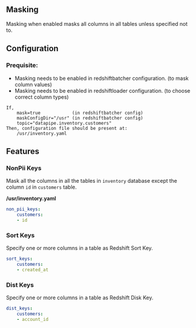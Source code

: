 ## Masking

Masking when enabled masks all columns in all tables unless specified not to.

## Configuration

### Prequisite:
- Masking needs to be enabled in redshiftbatcher configuration. (to mask column values)
- Masking needs to be enabled in redshiftloader configuration. (to choose correct column types)
```
If,
    mask=true            (in redshiftbatcher config)
    maskConfigDir="/usr" (in redshiftbatcher config)
    topic="datapipe.inventory.customers"
Then, configuration file should be present at:
    /usr/inventory.yaml
```

## Features

### NonPii Keys
Mask all the columns in all the tables in `inventory` database except the column `id` in `customers` table.

**/usr/inventory.yaml**
```yaml
non_pii_keys:
    customers:
    - id
```

### Sort Keys
Specify one or more columns in a table as Redshift Sort Key.
```yaml
sort_keys:
    customers:
    - created_at
```

### Dist Keys
Specify one or more columns in a table as Redshift Disk Key.
```yaml
dist_keys:
    customers:
    - account_id
```    
